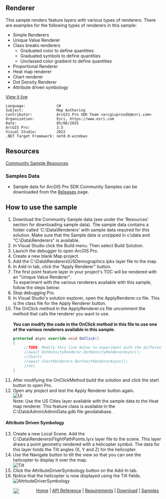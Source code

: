 ## Renderer

<!-- TODO: Write a brief abstract explaining this sample -->
This sample renders feature layers with various types of renderers. There are examples for the following types of renderers in this sample:  
  * Simple Renderers  
  * Unique Value Renderer  
  * Class breaks renderers  
      * Graduated color to define quantities  
      * Graduated symbols to define quantities  
      * Unclassed color gradient to define quantities  
  * Proportional Renderer  
  * Heat map renderer  
  * Chart renderer  
  * Dot Density Renderer  
  * Attribute driven symbology  
  


<a href="https://pro.arcgis.com/en/pro-app/sdk/" target="_blank">View it live</a>

<!-- TODO: Fill this section below with metadata about this sample-->
```
Language:              C#
Subject:               Map Authoring
Contributor:           ArcGIS Pro SDK Team <arcgisprosdk@esri.com>
Organization:          Esri, https://www.esri.com
Date:                  05/06/2025
ArcGIS Pro:            3.5
Visual Studio:         2022
.NET Target Framework: net8.0-windows
```

## Resources

[Community Sample Resources](https://github.com/Esri/arcgis-pro-sdk-community-samples#resources)

### Samples Data

* Sample data for ArcGIS Pro SDK Community Samples can be downloaded from the [Releases](https://github.com/Esri/arcgis-pro-sdk-community-samples/releases) page.  

## How to use the sample
<!-- TODO: Explain how this sample can be used. To use images in this section, create the image file in your sample project's screenshots folder. Use relative url to link to this image using this syntax: ![My sample Image](FacePage/SampleImage.png) -->
1. Download the Community Sample data (see under the 'Resources' section for downloading sample data).  The sample data contains a folder called 'C:\Data\Renderers' with sample data required for this solution.  Make sure that the Sample data is unzipped in c:\data and "C:\Data\Renderers" is available.
2. In Visual Studio click the Build menu. Then select Build Solution.    
3. Launch the debugger to open ArcGIS Pro.  
4. Create a new blank Map project.   
5. Add the C:\Data\Renderers\USDemographics.lpkx layer file to the map.   
6. In Add-in tab, click the "Apply Renderer" button.  
7. The first point feature layer in your project's TOC will be rendered with an "Unique Value Renderer".  
To experiment with the various renderers available with this sample, follow the steps below:  
8. Stop debugging Pro.  
9. In Visual Studio's solution explorer, open the ApplyRenderer.cs file. This is the class file for the Apply Renderer button.  
10. The OnClick method in the ApplyRenderer.cs file uncomment the method that calls the renderer you want to use.<br />  
   **You can modify the code in the OnClick method in this file to use one of the various renderers available in this sample.**  
    ```c#  
    protected async override void OnClick()  
    {  
         //TODO: Modify this line below to experiment with the different renderers  
         //await DotDensityRenderer.DotDensityRendererAsync();
         //Charts
         //await ChartRenderers.BarChartRendererAsync();
         //etc
    }  
    ```
11. After modifying the OnClickMethod build the solution and click the start button to open Pro.    
12. Open any project and test the Apply Renderer button again.  
![UI](screenshots/Renderers.png)  
Note: Use the US Cities layer available with the sample data to the Heat map renderer. This feature class is available in the C:\Data\Admin\AdminData.gdb file geodatabase.  
#### Attribute Driven Symbology  
13. Create a new Local Scene. Add the C:\Data\Renderers\FlightPathPoints.lyrx layer file to the scene.  This layer draws a point geometry rendered with a helicopter symbol.  The data for this layer holds the Tilt angles (X, Y and Z) for the helicopter.  
14. Use the Navigate button to tilt the view so that you can see the helicopter to display it over the map.  
![Tilt](screenshots/tilt.png)  
15. Click the AttributeDriverSymbology button on the Add-In tab.  
16. Notice that the helicopter is now displayed using the Tilt fields.  
![AttrbuteDriverSymbology](screenshots/AttrbuteDriverSymbology.png)  
  

<!-- End -->

&nbsp;&nbsp;&nbsp;&nbsp;&nbsp;&nbsp;<img src="https://esri.github.io/arcgis-pro-sdk/images/ArcGISPro.png"  alt="ArcGIS Pro SDK for Microsoft .NET Framework" height = "20" width = "20" align="top"  >
&nbsp;&nbsp;&nbsp;&nbsp;&nbsp;&nbsp;&nbsp;&nbsp;&nbsp;&nbsp;&nbsp;&nbsp;
[Home](https://github.com/Esri/arcgis-pro-sdk/wiki) | <a href="https://pro.arcgis.com/en/pro-app/latest/sdk/api-reference" target="_blank">API Reference</a> | [Requirements](https://github.com/Esri/arcgis-pro-sdk/wiki#requirements) | [Download](https://github.com/Esri/arcgis-pro-sdk/wiki#installing-arcgis-pro-sdk-for-net) | <a href="https://github.com/esri/arcgis-pro-sdk-community-samples" target="_blank">Samples</a>
